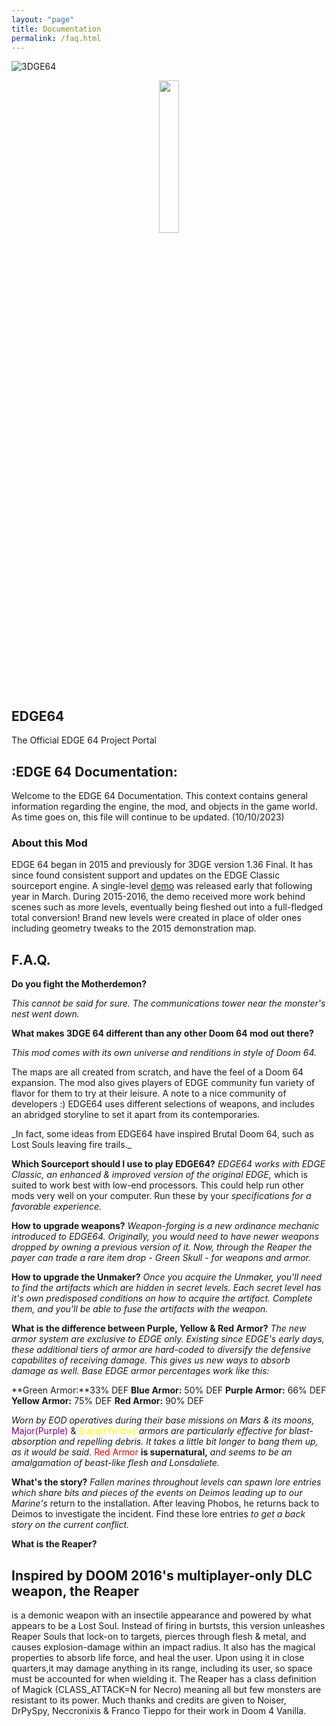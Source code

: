 ```yaml
---
layout: "page"
title: Documentation
permalink: /faq.html
---
```


![3DGE64](https://github.com/chutzcraft/EDGE64/assets/33589559/8c50ec74-448f-4df5-a458-f4592a4151c5)


<center><img src="https://github.com/chutzcraft/EDGE64/assets/33589559/242e7cb1-eaa0-4ec9-aff5-8674eb8b5324" width=25% height=25%></center>


## EDGE64 ##
The Official EDGE 64 Project Portal

## :EDGE 64 Documentation: ##

Welcome to the EDGE 64 Documentation. This context contains general information regarding the engine,
the mod, and objects in the game world. As time goes on, this file will continue to be updated. (10/10/2023)

### About this Mod ###
EDGE 64 began in 2015 and previously for 3DGE version 1.36 Final. It has since found consistent support
and updates on the EDGE Classic sourceport engine.
A single-level [demo](http://www.wadsinprogress.info/index.php?a=listwads&wad=1771) was released
early that following year in March. During 2015-2016, the demo received more work behind scenes such as more
levels, eventually being fleshed out into a full-fledged total conversion!
Brand new levels were created in place of older ones including geometry tweaks to the 2015 demonstration map.

## F.A.Q. ## 

**Do you fight the Motherdemon?**

_This cannot be said for sure. The communications tower near the monster's nest went down._

**What makes 3DGE 64 different than any other Doom 64 mod out there?**

_This mod comes with its own universe and renditions in style of Doom 64._ 
<p>The maps are all created from scratch, and have the feel of a Doom 64 expansion. The mod also gives
players of EDGE community fun variety of flavor for them to try at their leisure. A note to a nice community of developers :)
EDGE64 uses different selections of weapons, and includes an abridged storyline to set it apart from its contemporaries.</p>
_In fact, some ideas from EDGE64 have inspired Brutal Doom 64, such as Lost Souls leaving fire trails._ 

**Which Sourceport should I use to play EDGE64?** 
_EDGE64 works with EDGE Classic, an enhanced & improved version of the original EDGE,_
which is suited to work best with low-end processors. This could help run other mods very well on your computer. Run these by your
_specifications for a favorable experience._

**How to upgrade weapons?**
_Weapon-forging is a new ordinance mechanic introduced to EDGE64. Originally, you would need to have newer weapons dropped by owning_
_a previous version of it. Now, through the Reaper the payer can trade a rare item drop - Green Skull - for weapons and armor._

**How to upgrade the Unmaker?**
_Once you acquire the Unmaker, you'll need to find the artifacts which are hidden in secret levels. Each secret level has it's own_
_predisposed conditions on how to acquire the artifact. Complete them, and you'll be able to fuse the artifacts with the weapon._

**What is the difference between Purple, Yellow & Red Armor?**
_The new armor system are exclusive to EDGE only. Existing since EDGE's early days, these additional tiers of armor are hard-coded_
_to diversify the defensive capabilites of receiving damage. This gives us new ways to absorb damage as well. Base EDGE armor_
_percentages work like this:_

**Green Armor:**33% DEF
**Blue Armor:** 50% DEF
**Purple Armor:** 66% DEF
**Yellow Armor:** 75% DEF
**Red Armor:** 90% DEF

_Worn by EOD operatives during their base missions on Mars & its moons,_ <font color="purple">Major(Purple)</font> & <font color="yellow">Super(Yellow)</font> _armors are particularly effective_
_for blast-absorption and repelling debris. It takes a little bit longer to bang them up, as it would be said._ <font color="red">Red Armor</font> **is supernatural,**
_and seems to be an amalgamation of beast-like flesh and Lonsdaliete._

**What's the story?**
_Fallen marines throughout levels can spawn lore entries which share bits and pieces of the events on Deimos leading up to our Marine's_ 
return to the installation. After leaving Phobos, he returns back to Deimos to investigate the incident. Find these lore entries
_to get a back story on the current conflict._

**What is the Reaper?**
<p><h2>Inspired by DOOM 2016's multiplayer-only DLC weapon, the Reaper</h2> is a demonic weapon with an insectile appearance and powered by what
appears to be a Lost Soul. Instead of firing in burtsts, this version unleashes Reaper Souls that lock-on to targets, pierces through
flesh & metal, and causes explosion-damage within an impact radius. It also has the magical properties to absorb life force, and heal
the user. Upon using it in close quarters,it may damage anything in its range, including its user, so space must be accounted for when 
wielding it. The Reaper has a class definition of Magick (CLASS_ATTACK=N for Necro) meaning all but few monsters are resistant to its
power. Much thanks and credits are given to Noiser, DrPySpy, Neccronixis & Franco Tieppo for their work in Doom 4 Vanilla.</p>
